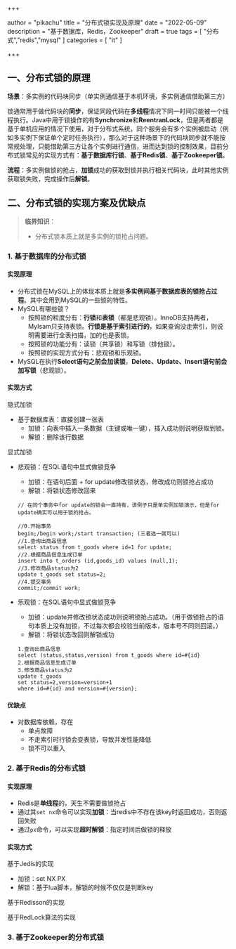 +++

author = "pikachu"
title = "分布式锁实现及原理"
date = "2022-05-09"
description = "基于数据库，Redis，Zookeeper"
draft = true
tags = [
    "分布式","redis","mysql"
]
categories = [
    "it"
]

+++



## 一、分布式锁的原理

**场景**：多实例的代码块同步（单实例通信基于本机环境，多实例通信借助第三方）

​		锁通常用于做代码块的**同步**，保证同段代码在**多线程**情况下同一时间只能被一个线程执行。Java中用于锁操作的有**Synchronize**和**ReentranLock**，但是两者都是基于单机应用的情况下使用，对于分布式系统，同个服务会有多个实例被启动（例如多实例下保证单个定时任务执行），那么对于这种场景下的代码块同步就不能按常规处理，只能借助第三方让各个实例进行通信，进而达到锁的控制效果，目前分布式锁常见的实现方式有：**基于数据库行锁**、**基于Redis锁**、**基于Zookeeper锁**。

**流程**：多实例做锁的抢占，**加锁**成功的获取到锁并执行相关代码块，此时其他实例获取锁失败，完成操作后**解锁**。





## 二、分布式锁的实现方案及优缺点



> **临界知识**：
>
> - 分布式锁本质上就是多实例的锁抢占问题。



### 1. 基于数据库的分布式锁



#### 实现原理

- 分布式锁在MySQL上的体现本质上就是**多实例间基于数据库表的锁抢占过程**。其中会用到MySQL的一些锁的特性。
- MySQL有哪些锁？
  - 按照锁的粒度分有：**行锁**和**表锁**（都是悲观锁）。InnoDB支持两者，MyIsam只支持表锁。**行锁是基于索引进行的**，如果查询没走索引，则说明需要进行全表扫描，加的也是表锁。
  - 按照锁的功能分有：读锁（共享锁）和写锁（排他锁）。
  - 按照锁的实现方式分有：悲观锁和乐观锁。
- MySQL在执行**Select语句之前会加读锁**，**Delete、Update、Insert语句前会加写锁**（悲观锁）。



#### 实现方式

隐式加锁

- 基于数据库表：直接创建一张表
  - 加锁：向表中插入一条数据（主键或唯一键），插入成功则说明获取到锁。
  - 解锁：删除该行数据

显式加锁

- 悲观锁：在SQL语句中显式做锁竞争

  - 加锁：在语句后面 + for update修改锁状态，修改成功则锁抢占成功
  - 解锁：将锁状态修改回来

  ```
  // 在同个事务中for update的锁会一直持有，该例子只是单实例加锁演示，但是for update确实可以用于锁的抢占。
  
  //0.开始事务
  begin;/begin work;/start transaction; (三者选一就可以)
  //1.查询出商品信息
  select status from t_goods where id=1 for update;
  //2.根据商品信息生成订单
  insert into t_orders (id,goods_id) values (null,1);
  //3.修改商品status为2
  update t_goods set status=2;
  //4.提交事务
  commit;/commit work;
  ```

- 乐观锁：在SQL语句中显式做锁竞争

  - 加锁：update并修改锁状态成功则说明锁抢占成功。（用于做锁抢占的语句本质上没有加锁，不过每次都会校验当前版本，版本号不同则回滚。）
  - 解锁：将锁状态改回则解锁成功

  ```
  1.查询出商品信息
  select (status,status,version) from t_goods where id=#{id}
  2.根据商品信息生成订单
  3.修改商品status为2
  update t_goods 
  set status=2,version=version+1
  where id=#{id} and version=#{version};
  ```



#### 优缺点

- 对数据库依赖，存在
  - 单点故障
  - 不走索引时行锁会变表锁，导致并发性能降低
  - 锁不可以重入



### 2. 基于Redis的分布式锁



#### 实现原理

- Redis是**单线程**的，天生不需要做锁抢占
- 通过其`set nx`命令可以实现**加锁**：当redis中不存在该key时返回成功，否则返回失败
- 通过`px`命令，可以实现**超时解锁**：指定时间后做锁的释放





#### 实现方式

基于Jedis的实现

- 加锁：set NX PX
- 解锁：基于lua脚本，解锁的时候不仅仅是判断key



基于Redisson的实现





基于RedLock算法的实现



### 3. 基于Zookeeper的分布式锁